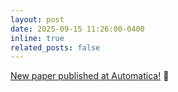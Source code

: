 ```yaml
---
layout: post
date: 2025-09-15 11:26:00-0400
inline: true
related_posts: false
---
```


[New paper published at Automatica!](/publications) :page_facing_up: 
